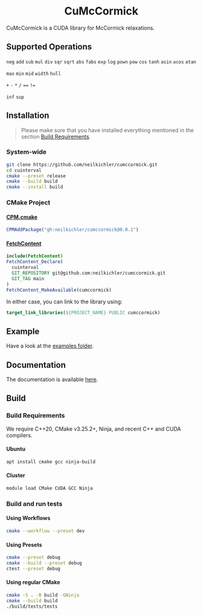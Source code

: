 <h1 align='center'>CuMcCormick</h1>

CuMcCormick is a CUDA library for McCormick relaxations.

## Supported Operations
`neg`
`add`
`sub`
`mul`
`div`
`sqr`
`sqrt`
`abs`
`fabs`
`exp`
`log`
`pown`
`pow`
`cos`
`tanh`
`asin`
`acos`
`atan`

`max`
`min`
`mid`
`width`
`hull`

`+`
`-`
`*`
`/`
`==`
`!=`

`inf`
`sup`


## Installation
> Please make sure that you have installed everything mentioned in the section [Build Requirements](#build-requirements).

### System-wide
```bash
git clone https://github.com/neilkichler/cumccormick.git
cd cuinterval
cmake --preset release
cmake --build build
cmake --install build
```

### CMake Project


#### [CPM.cmake](https://github.com/cpm-cmake/CPM.cmake)
```cmake
CPMAddPackage("gh:neilkichler/cumccormick@0.0.1")
```

#### [FetchContent](https://cmake.org/cmake/help/latest/module/FetchContent.html)
```cmake
include(FetchContent)
FetchContent_Declare(
  cuinterval
  GIT_REPOSITORY git@github.com:neilkichler/cumccormick.git
  GIT_TAG main
)
FetchContent_MakeAvailable(cumccormick)
```

In either case, you can link to the library using:
```cmake
target_link_libraries(${PROJECT_NAME} PUBLIC cumccormick)
```

## Example
Have a look at the [examples folder](https://github.com/neilkichler/cumccormick/tree/main/examples).

## Documentation
The documentation is available [here](https://neilkichler.github.io/cumccormick).

## Build

### Build Requirements
We require C++20, CMake v3.25.2+, Ninja, and recent C++ and CUDA compilers.

#### Ubuntu
```bash
apt install cmake gcc ninja-build
```
#### Cluster
```bash
module load CMake CUDA GCC Ninja
```

### Build and run tests
#### Using Workflows
```bash
cmake --workflow --preset dev
```
#### Using Presets
```bash
cmake --preset debug
cmake --build --preset debug
ctest --preset debug
```
#### Using regular CMake
```bash
cmake -S . -B build -GNinja
cmake --build build
./build/tests/tests
```
